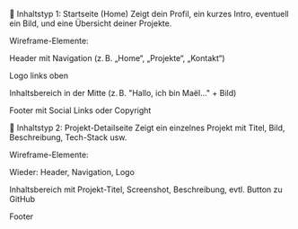 🧩 Inhaltstyp 1: Startseite (Home)
Zeigt dein Profil, ein kurzes Intro, eventuell ein Bild, und eine Übersicht deiner Projekte.

Wireframe-Elemente:

Header mit Navigation (z. B. „Home“, „Projekte“, „Kontakt“)

Logo links oben

Inhaltsbereich in der Mitte (z. B. "Hallo, ich bin Maël…" + Bild)

Footer mit Social Links oder Copyright

📄 Inhaltstyp 2: Projekt-Detailseite
Zeigt ein einzelnes Projekt mit Titel, Bild, Beschreibung, Tech-Stack usw.

Wireframe-Elemente:

Wieder: Header, Navigation, Logo

Inhaltsbereich mit Projekt-Titel, Screenshot, Beschreibung, evtl. Button zu GitHub

Footer
